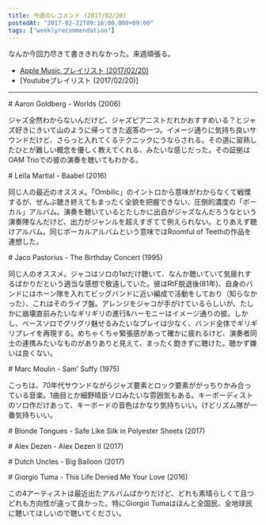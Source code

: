 ```yaml
---
title: 今週のレコメンド (2017/02/20)
postedAt: "2017-02-22T09:16:00.000+09:00"
tags: ["weeklyrecommendation"]
---
```


なんか今回力尽きて書ききれなかった。来週頑張る。

* [Apple Music プレイリスト (2017/02/20)](https://itunes.apple.com/jp/playlist/%E4%BB%8A%E9%80%B1%E3%81%AE%E3%83%AC%E3%82%B3%E3%83%A1%E3%83%B3%E3%83%89-2017-02-20/idpl.7677ae34875745618f38f1d8956d48de)
* \[Youtubeプレイリスト (2017/02/20)\]

---

\# Aaron Goldberg - Worlds (2006)

ジャズ全然わからないんだけど、ジャズピアニストだれかおすすめいる？とジャズ好きにきいて山のように帰ってきた返答の一つ。イメージ通りに気持ち良いサウンドだけど、さらっと入れてくるテクニックにうならされる。その道に習熟したひとが難しい概念を優しく教えてくれる、みたいな感じだった。その証拠はOAM Trioでの彼の演奏を聴いてもわかる。

\# Leïla Martial - Baabel (2016)

同じ人の最近のオススメ。「Ombilic」のイントロから意味がわからなくて戦慄するが、ぜんぶ聴き終えてもまったく全貌を把握できない、圧倒的濃度の「ボーカル」アルバム。演奏を聴いているとたしかに出自がジャズなんだろうなという演奏陣なんだけど、出力がジャンルを超えすぎてて例えられない。とりあえず聴けアルバム。同じボーカルアルバムという意味ではRoomful of Teethの作品を連想した。

\# Jaco Pastorius - The Birthday Concert (1995)

同じ人のオススメ。ジャコはソロの1stだけ聴いて、なんか聴いていて気疲れするばかりだという適当な感想で敬遠していた。彼はRtF脱退後(81年)、自身のバンドにはホーン隊を入れてビッグバンドに近い編成で活動をしており（知らなかった）、これはそのライブ盤。アレンジをジャコが手がけているらしいが、たしかに崩壊直前みたいなギリギリの進行&ハーモニーはイメージ通りの彼。しかし、ベースソロでグリグリ魅せるみたいなプレイは少なく、バンド全体でギリギリプレイを再現する。めちゃくちゃ緊張感があって確かに疲れるけど、演奏者同士の連携みたいなものがありありと見えて、まったく飽きずに聴けた。聴かず嫌いは良くない。

\# Marc Moulin - Sam’ Suffy (1975)

こっちは、70年代サウンドながらジャズ要素とロック要素ががっちりかみ合っている音楽。1曲目とか細野晴臣ソロみたいな雰囲気もある。キーボーディストのソロ作だけあって、キーボードの音色はかなり気持ちいい。けどリズム隊が一番気持ちいい。

\# Blonde Tongues - Safe Like Silk in Polyester Sheets (2017)

\# Alex Dezen - Alex Dezen II (2017)

\# Dutch Uncles - Big Balloon (2017)

\# Giorgio Tuma - This Life Denied Me Your Love (2016)

この4アーティストは最近出たアルバムばかりだけど、どれも素晴らしくて且つどれも方向性が違って良かった。特にGiorgio Tumaはほんと全国民、全地球民に聴いてほしいので聴いてください。